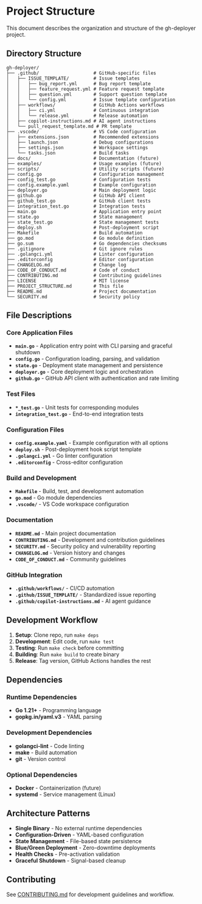 # Project Structure

This document describes the organization and structure of the gh-deployer project.

## Directory Structure

```
gh-deployer/
├── .github/                    # GitHub-specific files
│   ├── ISSUE_TEMPLATE/         # Issue templates
│   │   ├── bug_report.yml      # Bug report template
│   │   ├── feature_request.yml # Feature request template
│   │   ├── question.yml        # Support question template
│   │   └── config.yml          # Issue template configuration
│   ├── workflows/              # GitHub Actions workflows
│   │   ├── ci.yml              # Continuous integration
│   │   └── release.yml         # Release automation
│   ├── copilot-instructions.md # AI agent instructions
│   └── pull_request_template.md # PR template
├── .vscode/                    # VS Code configuration
│   ├── extensions.json         # Recommended extensions
│   ├── launch.json             # Debug configurations
│   ├── settings.json           # Workspace settings
│   └── tasks.json              # Build tasks
├── docs/                       # Documentation (future)
├── examples/                   # Usage examples (future)
├── scripts/                    # Utility scripts (future)
├── config.go                   # Configuration management
├── config_test.go              # Configuration tests
├── config.example.yaml         # Example configuration
├── deployer.go                 # Main deployment logic
├── github.go                   # GitHub API client
├── github_test.go              # GitHub client tests
├── integration_test.go         # Integration tests
├── main.go                     # Application entry point
├── state.go                    # State management
├── state_test.go               # State management tests
├── deploy.sh                   # Post-deployment script
├── Makefile                    # Build automation
├── go.mod                      # Go module definition
├── go.sum                      # Go dependencies checksums
├── .gitignore                  # Git ignore rules
├── .golangci.yml               # Linter configuration
├── .editorconfig               # Editor configuration
├── CHANGELOG.md                # Change log
├── CODE_OF_CONDUCT.md          # Code of conduct
├── CONTRIBUTING.md             # Contributing guidelines
├── LICENSE                     # MIT license
├── PROJECT_STRUCTURE.md        # This file
├── README.md                   # Project documentation
└── SECURITY.md                 # Security policy
```

## File Descriptions

### Core Application Files

- **`main.go`** - Application entry point with CLI parsing and graceful shutdown
- **`config.go`** - Configuration loading, parsing, and validation
- **`state.go`** - Deployment state management and persistence
- **`deployer.go`** - Core deployment logic and orchestration
- **`github.go`** - GitHub API client with authentication and rate limiting

### Test Files

- **`*_test.go`** - Unit tests for corresponding modules
- **`integration_test.go`** - End-to-end integration tests

### Configuration Files

- **`config.example.yaml`** - Example configuration with all options
- **`deploy.sh`** - Post-deployment hook script template
- **`.golangci.yml`** - Go linter configuration
- **`.editorconfig`** - Cross-editor configuration

### Build and Development

- **`Makefile`** - Build, test, and development automation
- **`go.mod`** - Go module dependencies
- **`.vscode/`** - VS Code workspace configuration

### Documentation

- **`README.md`** - Main project documentation
- **`CONTRIBUTING.md`** - Development and contribution guidelines
- **`SECURITY.md`** - Security policy and vulnerability reporting
- **`CHANGELOG.md`** - Version history and changes
- **`CODE_OF_CONDUCT.md`** - Community guidelines

### GitHub Integration

- **`.github/workflows/`** - CI/CD automation
- **`.github/ISSUE_TEMPLATE/`** - Standardized issue reporting
- **`.github/copilot-instructions.md`** - AI agent guidance

## Development Workflow

1. **Setup**: Clone repo, run `make deps`
2. **Development**: Edit code, run `make test`
3. **Testing**: Run `make check` before committing
4. **Building**: Run `make build` to create binary
5. **Release**: Tag version, GitHub Actions handles the rest

## Dependencies

### Runtime Dependencies

- **Go 1.21+** - Programming language
- **gopkg.in/yaml.v3** - YAML parsing

### Development Dependencies

- **golangci-lint** - Code linting
- **make** - Build automation
- **git** - Version control

### Optional Dependencies

- **Docker** - Containerization (future)
- **systemd** - Service management (Linux)

## Architecture Patterns

- **Single Binary** - No external runtime dependencies
- **Configuration-Driven** - YAML-based configuration
- **State Management** - File-based state persistence
- **Blue/Green Deployment** - Zero-downtime deployments
- **Health Checks** - Pre-activation validation
- **Graceful Shutdown** - Signal-based cleanup

## Contributing

See [CONTRIBUTING.md](CONTRIBUTING.md) for development guidelines and workflow.
